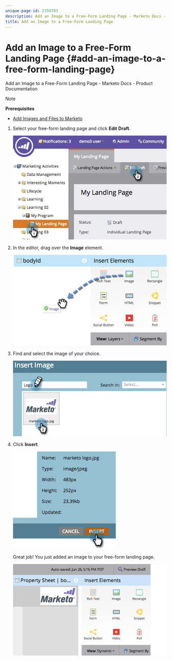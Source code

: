 ```yaml
---
unique-page-id: 2359703
description: Add an Image to a Free-Form Landing Page - Marketo Docs - Product Documentation
title: Add an Image to a Free-Form Landing Page
---
```


# Add an Image to a Free-Form Landing Page {#add-an-image-to-a-free-form-landing-page}

Add an Image to a Free-Form Landing Page - Marketo Docs - Product Documentation

>[!NOTE]
>
>**Prerequisites**
>
>* [Add Images and Files to Marketo](../../../../product-docs/demand-generation/images-and-files/add-images-and-files-to-marketo.md)
>

1. Select your free-form landing page and click **Edit** **Draft**. 

   ![](assets/landingpageeditdraft.jpg)

1. In the editor, drag over the **Image** element.

   ![](assets/image2015-5-21-15-3a38-3a58.png)

1. Find and select the image of your choice.

   ![](assets/image2014-9-16-14-3a35-3a59.png)

1. Click **Insert**.

   ![](assets/image2014-9-16-15-3a3-3a48.png)

   Great job! You just added an image to your free-form landing page.

   ![](assets/image2015-5-21-15-3a40-3a11.png)

